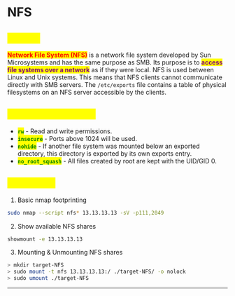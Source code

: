 # NFS

## <mark style="color:yellow;">ABOUT</mark>

<mark style="color:red;">**Network File System (NFS)**</mark> is a network file system developed by Sun Microsystems and has the same purpose as SMB. Its purpose is to <mark style="color:purple;">**access file systems over a network**</mark> as if they were local. NFS is used between Linux and Unix systems. This means that NFS clients cannot communicate directly with SMB servers. The `/etc/exports` file contains a table of physical filesystems on an NFS server accessible by the clients.

## <mark style="color:yellow;">Dangerous Settings</mark>

* <mark style="color:green;">**`rw`**</mark> - Read and write permissions.
* <mark style="color:green;">**`insecure`**</mark> - Ports above 1024 will be used.
* <mark style="color:green;">**`nohide`**</mark> - If another file system was mounted below an exported directory, this directory is exported by its own exports entry.
* <mark style="color:green;">**`no_root_squash`**</mark> - All files created by root are kept with the UID/GID 0.

## <mark style="color:yellow;">Tips2Hack</mark>

1. Basic nmap footprinting

```bash
sudo nmap --script nfs* 13.13.13.13 -sV -p111,2049
```

2. Show available NFS shares

```bash
showmount -e 13.13.13.13
```

3. Mounting & Unmounting NFS shares

```bash
> mkdir target-NFS
> sudo mount -t nfs 13.13.13.13:/ ./target-NFS/ -o nolock
> sudo umount ./target-NFS
```

***
